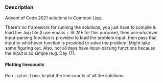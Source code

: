 ### Description
Advent of Code 2021 solutions in Common Lisp.

There's no framework for running the solutions, you just have to compile & load the .lisp file (I use emacs + SLIME for this purpose), then use whatever input-parsing function is provided to load the problem input, then pass that input to whichever function is provided to solve the problem! Might take some figuring out. Also, not all days have input-parsing functions because the input is so simple (e.g. Day 17).

#### Plotting linecounts
Run `./plot-lines` to plot the line counts of all the solutions.

